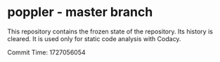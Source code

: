 # poppler - master branch

This repository contains the frozen state of the repository.
Its history is cleared. It is used only for static code
analysis with Codacy.

Commit Time: 1727056054